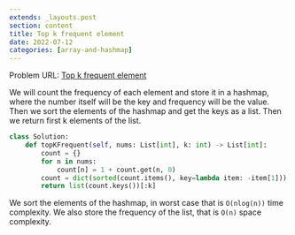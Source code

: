 ```yaml
---
extends: _layouts.post
section: content
title: Top k frequent element
date: 2022-07-12
categories: [array-and-hashmap]
---
```


Problem URL: [Top k frequent element](https://leetcode.com/problems/top-k-frequent-elements/)

We will count the frequency of each element and store it in a hashmap, where the number itself will be the key and frequency will be the value. Then we sort the elements of the hashmap and get the keys as a list. Then we return first k elements of the list.

```python
class Solution:
    def topKFrequent(self, nums: List[int], k: int) -> List[int]:
        count = {}
        for n in nums:
            count[n] = 1 + count.get(n, 0)
        count = dict(sorted(count.items(), key=lambda item: -item[1]))
        return list(count.keys())[:k]
```

We sort the elements of the hashmap, in worst case that is `O(nlog(n))` time complexity. We also store the frequency of the list, that is `O(n)` space complexity.
